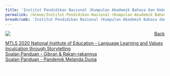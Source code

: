 ```yaml
---
title: 'Institut Pendidikan Nasional (Kumpulan Akademik Bahasa dan Kebudayaan Asia) '
permalink: /mlmoe/Institut-Pendidikan-Nasional-(Kumpulan Akademik Bahasa dan Kebudayaan Asia)/
breadcrumb: 'Institut Pendidikan Nasional (Kumpulan Akademik Bahasa dan Kebudayaan Asia)'
---
```

<!-- Global site tag (gtag.js) - Google Ads: 726049306 -->
<script async src="https://www.googletagmanager.com/gtag/js?id=AW-726049306"></script>
<script>
  window.dataLayer = window.dataLayer || [];
  function gtag(){dataLayer.push(arguments);}
  gtag('js', new Date());

  gtag('config', 'AW-726049306');
</script>
<a href="/gallery/pameran- bahasa- melayu-malay-language-exhibitions-e/community-partners/" style="float:right;">Back</a>
 <img src="/images/NIE-ML.jpg"> <br/>
 
<a href="/clmoe/MTLS 2020_National Institute of Education_Storytelling_Language Learning and Values Inculcation.pdf" download>MTLS 2020 National Institute of Education  -  Language Learning and Values Inculcation through Storytelling</a><br/>
<a href="/mlmoe/Soalan Panduan - Gibran _ Rakan-rakannya.pdf" download>Soalan Panduan - Gibran & Rakan-rakannya</a><br/>
<a href="/mlmoe/Soalan Panduan - Pandemik Melanda Dunia.pdf" download>Soalan Panduan - Pandemik Melanda Dunia</a><br/>

<div class="btntop"><a href="#top" style="text-decoration:none;"><span style="color:white"><b>Top</b></span></a></div>
